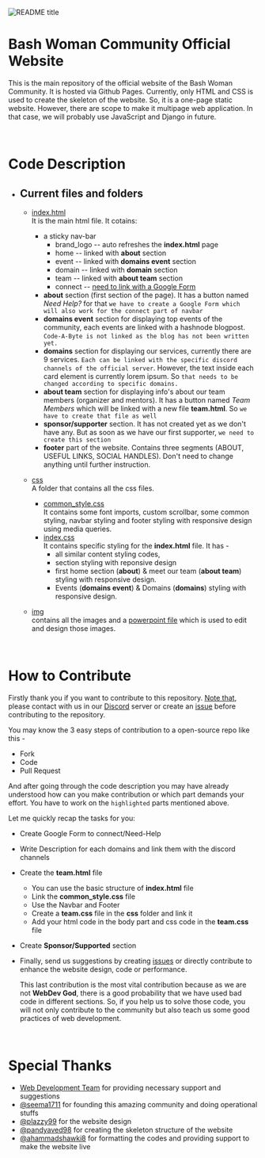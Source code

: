 ![README title](img/readme_title.png)
# Bash Woman Community Official Website
This is the main repository of the official website of the Bash Woman Community. It is hosted via Github Pages. Currently, only HTML and CSS is used to create the skeleton of the website. So, it is a one-page static website. However, there are scope to make it multipage web application. In that case, we will probably use JavaScript and Django in future.

<br>

# Code Description
* ## Current files and folders
  * [index.html](index.html)<br>
    It is the main html file. It cotains: 
    * a sticky nav-bar
        *  brand_logo -- auto refreshes the **index.html** page
        *  home -- linked with **about** section
        *  event -- linked with **domains event** section
        *  domain -- linked with **domain** section
        *  team -- linked with **about team** section
        *  connect -- <u>need to link with a Google Form</u>
    * **about** section (first section of the page). It has a button named *Need Help?* for that `we have to create a Google Form which will also work for the connect part of navbar`
    * **domains event** section for displaying top events of the community, each events are linked with a hashnode blogpost. `Code-A-Byte is not linked as the blog has not been written yet.`
    * **domains** section for displaying our services, currently there are 9 services. `Each can be linked with the specific discord channels of the official server`. However, the text inside each card element is currently lorem ipsum. So `that needs to be changed according to specific domains.`
    * **about team** section for displaying info's about our team members (organizer and mentors). It has a button named *Team Members* which will be linked with a new file **team.html**. So `we have to create that file as well`
    * **sponsor/supporter** section. It has not created yet as we don't have any. But as soon as we have our first supporter, `we need to create this section`
    * **footer** part of the website. Contains three segments (ABOUT, USEFUL LINKS, SOCIAL HANDLES). Don't need to change anything until further instruction. 


  * [css](css) <br>
    A folder that contains all the css files.
    * [common_style.css](css/common_style.css)<br>
    It contains some font imports, custom scrollbar, some common styling, navbar styling and footer styling with responsive design using media queries.
    * [index.css](index.css) <br>
    It contains specific styling for the **index.html** file. It has -
        * all similar content styling codes, 
        * section styling with reponsive design
        * first home section (**about**) & meet our team (**about team**) styling with responsive design.
        * Events (**domains event**) & Domains (**domains**) styling with responsive design.
  * [img](img) <br>
    contains all the images and a [powerpoint file](img/generator.pptx) which is used to edit and design those images.

<br>

# How to Contribute
Firstly thank you if you want to contribute to this repository. [Note that](), please contact with us in our [Discord](https://discord.gg/R3cnnK6fy9) server or create an [issue](https://github.com/Bash-Woman-Community/website/issues/new) before contributing to the repository.

You may know the 3 easy steps of contribution to a open-source repo like this -
* Fork
* Code
* Pull Request
  
And after going through the code description you may have already understood how can you make contribution or which part demands your effort. You have to work on the `highlighted` parts mentioned above.

Let me quickly recap the tasks for you:
* Create Google Form to connect/Need-Help
* Write Description for each domains and link them with the discord channels
* Create the **team.html** file
  * You can use the basic structure of **index.html** file
  * Link the **common_style.css** file
  * Use the Navbar and Footer
  * Create a **team.css** file in the **css** folder and link it
  * Add your html code in the body part and css code in the **team.css** file
* Create **Sponsor/Supported** section
* Finally, send us suggestions by creating [issues](https://github.com/Bash-Woman-Community/website/issues/new) or directly contribute to enhance the website design, code or performance. 

    This last contribution is the most vital contribution because as we are not **WebDev God**, there is a good probability that we have used bad code in different sections. So, if you help us to solve those code, you will not only contribute to the community but also teach us some good practices of web development.

<br>

# Special Thanks
* [Web Development Team]() for providing necessary support and suggestions
* [@seema1711](https://github.com/seema1711) for founding this amazing community and doing operational stuffs
* [@plazzy99](https://github.com/plazzy99) for the website design
* [@pandyaved98](https://github.com/pandyaved98) for creating the skeleton structure of the website
* [@ahammadshawki8](https://github.com/ahammadshawki8) for formatting the codes and providing support to make the website live

